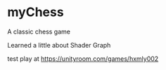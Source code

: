 # myChess
A classic chess game

Learned a little about Shader Graph

test play at
https://unityroom.com/games/hxmly002
